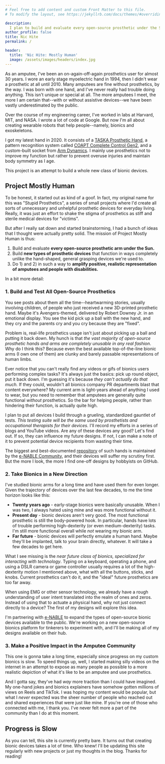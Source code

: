 ```yaml
---
# Feel free to add content and custom Front Matter to this file.
# To modify the layout, see https://jekyllrb.com/docs/themes/#overriding-theme-defaults

description:
  I plan to build and evaluate every open-source prosthetic under the Sun.
author_profile: false
title: Nic Hite
permalink: /

header:
  title: 'Nic Hite: Mostly Human'
  image: /assets/images/headers/index.jpg
---
```


As an amputee, I've been an on-again-off-again prosthetics user for almost 30
years. I wore an early stage myoelectric hand in 1994, then I didn't wear a
prosthetic at all until 2010. Many amputees are fine without prosthetics, by the
way. I was born with one hand, and I've never really had trouble doing anything.
This isn't unique or special at all. The more amputees I meet, the more I am
certain that--with or without assistive devices--we have been vastly
underestimated by the public.

Over the course of my engineering career, I've worked in labs at Harvard, MIT,
and NASA. I wrote a lot of code at Google. But now I'm all about creating
wearable robots that help people--namely, bionics and exoskeletons.

I got my latest hand in 2020. It consists of a
[TASKA Prosthetic Hand](https://www.taskaprosthetics.com/), a pattern
recognition system called
[COAPT Complete Control Gen2](https://coaptengineering.com/technology), and a
custom-built socket from [Arm Dynamics](https://www.armdynamics.com/). I mainly
use prosthetics not to improve my function but rather to prevent overuse
injuries and maintain body symmetry as I age.

This project is an attempt to build a whole new class of bionic devices.

## Project Mostly Human

To be honest, it started out as kind of a goof. In fact, my original name for
this was "Stupid Prosthetics", a series of small projects where I'd create all
sorts of unnecessary and unhelpful prosthetic devices for everyday living.
Really, it was just an effort to shake the stigma of prosthetics as stiff and
sterile medical devices for "victims".

But after I really sat down and started brainstorming, I had a bunch of ideas
that I thought were actually pretty solid. The mission of Project Mostly Human
is thus:

1. Build and evaluate **every open-source prosthetic arm under the Sun.**
2. Build **new types of prosthetic devices** that function in ways completely
   unlike the hand-shaped, general grasping devices we're used to.
3. Do 1) and 2) in such a way to **amplify positive, realistic representation of
   amputees and people with disabilities.**

In a bit more detail:

### 1. Build and Test All Open-Source Prosthetics

You see posts about them all the time--heartwarming stories, usually involving
children, of people who just received a new 3D-printed prosthetic hand. Maybe
it's Avengers-themed, delivered by Robert Downey Jr. in an emotional display.
You see the kid pick up a ball with the new hand, and they cry and the parents
cry and you cry because they are "fixed".

Problem is, real-life prosthetics usage isn't just about picking up a ball and
putting it back down. My hunch is that _the vast majority of open-source
prosthetic hands and arms are completely unusable in any real fashion_. Why do I
think this? Because even the best available top-of-the-line bionic arms (I own
one of them) are clunky and barely passable representations of human limbs.

Ever notice that you can't really find any videos or gifs of bionics users
performing complex tasks? It's always just the basics: pick up round object, put
it back down. I'm guessing it's because _they can't actually do that much._ If
they could, wouldn't all bionics company PR departments blast that content
everywhere? My current arm is light-years ahead of anything I used to wear, but
you need to remember that amputees are generally quite functional _without_
prosthetics. So the bar for helping people, rather than hindering their
function, is actually quite high.

I plan to put all devices I build through a grueling, standardized gauntlet of
tests. _This testing suite will be the same used by prosthetists and
occupational therapists for their devices._ I'll record my efforts in a series
of blogs and YouTube videos. Are any of these devices any good? Let's find out.
If so, they can influence my future designs. If not, I can make a note of it to
prevent potential device recipients from wasting their time.

The biggest and best-documented
[repository](https://hub.e-nable.org/s/e-nable-devices/wiki/overview/list-categories)
of such hands is maintained by the
[e-NABLE Community](https://enablingthefuture.org/), and their devices will
suffer my scrutiny first. But the more I look, the more I find one-off designs
by hobbyists on GitHub.

### 2. Take Bionics in a New Direction

I've studied bionic arms for a long time and have used them for even longer.
Given the trajectory of devices over the last few decades, to me the time
horizon looks like this:

- **Twenty years ago** - early-stage bionics were basically unusable. When I was
  two, I always hated using mine and was more functional without it.
- **Present day** - bionic devices aren't very good. The most functional
  prosthetic is still the body-powered hook. In particular, hands have lots of
  trouble performing high-dexterity (or even medium-dexterity) tasks. I'm still
  more functional overall while _not_ wearing my bionic arm.
- **Far future** - bionic devices will perfectly emulate a human hand. Maybe
  they'll be implanted, talk to your brain directly, whatever. It will take a
  few decades to get here.

What I see missing is the _near future class of bionics, specialized for
interacting with technology_. Typing on a keyboard, operating a phone, and using
a DSLR camera or game controller usually requires a lot of the high-dexterity
motion I mentioned above, what with all the buttons, sticks, and knobs. Current
prosthetics can't do it, and the "ideal" future prosthetics are too far away.

When using EMG or other sensor technology, we already have a rough understanding
of user intent translated into the realm of ones and zeros. Instead of using
that to actuate a physical hand, why not just connect directly to a device? The
first of my designs will explore this idea.

I'm partnering with [e-NABLE](https://enablingthefuture.org/) to expand the
types of open-source bionic devices available to the public. We're working on a
new open-source bionics platform for tinkerers to experiment with, and I'll be
making all of my designs available on their hub.

### 3. Make a Positive Impact in the Amputee Community

This one is gonna take a long time, especially since progress on my custom
bionics is slow. To speed things up, well, I started making silly videos on the
internet in an attempt to expose as many people as possible to a more realistic
depiction of what it's like to be an amputee and use prosthetics.

And I gotta say, they've had _way_ more traction than I could have imagined. My
one-hand jokes and bionics explainers have somehow gotten millions of views on
Reels and TikTok. I was hoping my content would be popular, but what I _never_
expected was the sheer number of people who reached out and shared experiences
that were just like mine. If you're one of those who connected with me, I thank
you. I've never felt more a part of the community than I do at this moment.

## Progress is Slow

As you can tell, this site is currently pretty bare. It turns out that creating
bionic devices takes a lot of time. Who knew! I'll be updating this site
regularly with new projects or just my thoughts in the blog. Thanks for reading!
